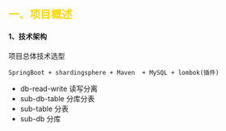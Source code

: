## <font color=#FFD700> 一、项目概述 </font>

#### 1、技术架构

项目总体技术选型

```
SpringBoot + shardingsphere + Maven  + MySQL + lombok(插件)
```
- db-read-write 读写分离
- sub-db-table 分库分表
- sub-table 分表
- sub-db 分库